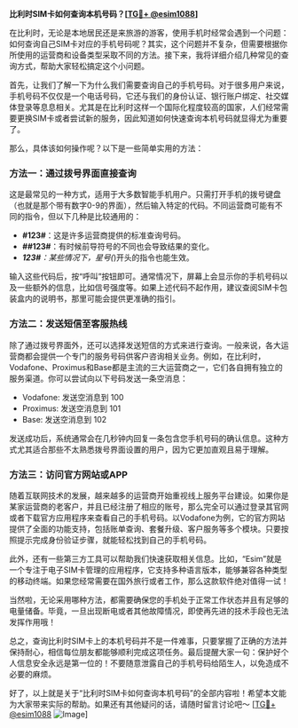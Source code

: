**比利时SIM卡如何查询本机号码？[[TG💪+ @esim1088](https://t.me/s/esim1088)]**

在比利时，无论是本地居民还是来旅游的游客，使用手机时经常会遇到一个问题：如何查询自己SIM卡对应的手机号码呢？其实，这个问题并不复杂，但需要根据你所使用的运营商和设备类型采取不同的方法。接下来，我将详细介绍几种常见的查询方式，帮助大家轻松搞定这个小问题。

首先，让我们了解一下为什么我们需要查询自己的手机号码。对于很多用户来说，手机号码不仅仅是一个电话号码，它还与我们的身份认证、银行账户绑定、社交媒体登录等息息相关。尤其是在比利时这样一个国际化程度较高的国家，人们经常需要更换SIM卡或者尝试新的服务，因此知道如何快速查询本机号码就显得尤为重要了。

那么，具体该如何操作呢？以下是一些简单实用的方法：

### 方法一：通过拨号界面直接查询

这是最常见的一种方式，适用于大多数智能手机用户。只需打开手机的拨号键盘（也就是那个带有数字0-9的界面），然后输入特定的代码。不同运营商可能有不同的指令，但以下几种是比较通用的：

- **#123#**：这是许多运营商提供的标准查询号码。
- **##123#**：有时候前导符号的不同也会导致结果的变化。
- ***123#**：某些情况下，星号(*)开头的指令也能生效。

输入这些代码后，按“呼叫”按钮即可。通常情况下，屏幕上会显示你的手机号码以及一些额外的信息，比如信号强度等。如果上述代码不起作用，建议查阅SIM卡包装盒内的说明书，那里可能会提供更准确的指引。

### 方法二：发送短信至客服热线

除了通过拨号界面外，还可以选择发送短信的方式来进行查询。一般来说，各大运营商都会提供一个专门的服务号码供客户咨询相关业务。例如，在比利时，Vodafone、Proximus和Base都是主流的三大运营商之一，它们各自拥有独立的服务渠道。你可以尝试向以下号码发送一条空消息：

- Vodafone: 发送空消息到 100
- Proximus: 发送空消息到 101
- Base: 发送空消息到 102

发送成功后，系统通常会在几秒钟内回复一条包含您手机号码的确认信息。这种方式尤其适合那些不太熟悉拨号界面设置的用户，因为它更加直观且易于理解。

### 方法三：访问官方网站或APP

随着互联网技术的发展，越来越多的运营商开始重视线上服务平台建设。如果你是某家运营商的老客户，并且已经注册了相应的账号，那么完全可以通过登录其官网或者下载官方应用程序来查看自己的手机号码。以Vodafone为例，它的官方网站提供了全面的功能支持，包括账单查询、套餐升级、客户服务等多个模块。只要按照提示完成身份验证步骤，就能轻松找到自己的手机号码。

此外，还有一些第三方工具可以帮助我们快速获取相关信息。比如，“Esim”就是一个专注于电子SIM卡管理的应用程序，它支持多种语言版本，能够兼容各种类型的移动终端。如果您经常需要在国外旅行或者工作，那么这款软件绝对值得一试！

当然啦，无论采用哪种方法，都需要确保您的手机处于正常工作状态并且有足够的电量储备。毕竟，一旦出现断电或者其他故障情况，即使再先进的技术手段也无法发挥作用哦！

总之，查询比利时SIM卡上的本机号码并不是一件难事，只要掌握了正确的方法并保持耐心，相信每位朋友都能够顺利完成这项任务。最后提醒大家一句：保护好个人信息安全永远是第一位的！不要随意泄露自己的手机号码给陌生人，以免造成不必要的麻烦。

好了，以上就是关于“比利时SIM卡如何查询本机号码”的全部内容啦！希望本文能为大家带来实际的帮助。如果还有其他疑问的话，请随时留言讨论吧～ [[TG💪+ @esim1088](https://t.me/s/esim1088) ![Image](https://i.postimg.cc/4NQfJmqS/Snipaste-2025-05-13-00-14-12.png)]